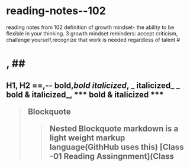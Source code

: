 # reading-notes--102
reading notes from 102
definition of growth mindset- the ability to be flexible in your thinking.
3 growth mindset reminders: accept criticism, challenge yourself,recognize that work is needed regardless of talent
#<H1>, ## <H2>
 H1, H2
 ==,--
  **bold**,_bold_
  *italicized*, _ italicized_
  **_ bold & italicized_**, *** bold & italicized ***
>Blockquote
>
>>Nested Blockquote
 markdown is a light weight markup language(GithHub uses this)
 [Class -01 Reading Assingnment](Class
